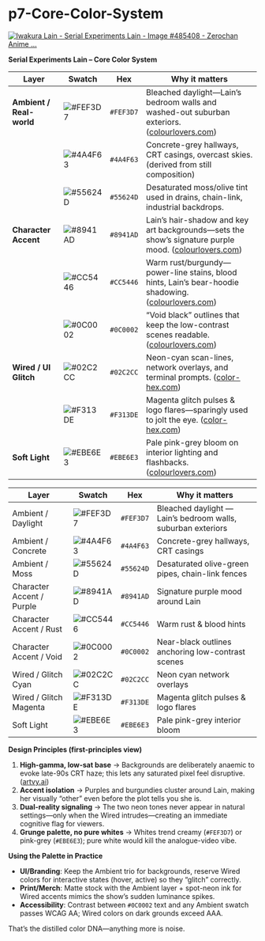 # p7-Core-Color-System

[![Iwakura Lain - Serial Experiments Lain - Image #485408 - Zerochan Anime ...](https://tse2.mm.bing.net/th?id=OIP.tLR0SOEf0EYYP0Bd-4TtwQHaFU\&pid=Api)](https://www.zerochan.net/485408)

**Serial Experiments Lain – Core Color System**

| Layer                    | Swatch                                                          | Hex       | Why it matters                                                                                            |
| ------------------------ | --------------------------------------------------------------- | --------- | --------------------------------------------------------------------------------------------------------- |
| **Ambient / Real-world** | ![#FEF3D7](https://via.placeholder.com/15/FEF3D7/000000?text=+) | `#FEF3D7` | Bleached daylight—Lain’s bedroom walls and washed-out suburban exteriors. ([colourlovers.com][1])         |
|                          | ![#4A4F63](https://via.placeholder.com/15/4A4F63/000000?text=+) | `#4A4F63` | Concrete-grey hallways, CRT casings, overcast skies. (derived from still composition)                     |
|                          | ![#55624D](https://via.placeholder.com/15/55624D/000000?text=+) | `#55624D` | Desaturated moss/olive tint used in drains, chain-link, industrial backdrops.                             |
| **Character Accent**     | ![#8941AD](https://via.placeholder.com/15/8941AD/000000?text=+) | `#8941AD` | Lain’s hair-shadow and key art backgrounds—sets the show’s signature purple mood. ([colourlovers.com][1]) |
|                          | ![#CC5446](https://via.placeholder.com/15/CC5446/000000?text=+) | `#CC5446` | Warm rust/burgundy—power-line stains, blood hints, Lain’s bear-hoodie shadowing. ([colourlovers.com][1])  |
|                          | ![#0C0002](https://via.placeholder.com/15/0C0002/FFFFFF?text=+) | `#0C0002` | “Void black” outlines that keep the low-contrast scenes readable. ([colourlovers.com][1])                 |
| **Wired / UI Glitch**    | ![#02C2CC](https://via.placeholder.com/15/02C2CC/000000?text=+) | `#02C2CC` | Neon-cyan scan-lines, network overlays, and terminal prompts. ([color-hex.com][2])                        |
|                          | ![#F313DE](https://via.placeholder.com/15/F313DE/000000?text=+) | `#F313DE` | Magenta glitch pulses & logo flares—sparingly used to jolt the eye. ([color-hex.com][2])                  |
| **Soft Light**           | ![#EBE6E3](https://via.placeholder.com/15/EBE6E3/000000?text=+) | `#EBE6E3` | Pale pink-grey bloom on interior lighting and flashbacks. ([colourlovers.com][1])                         |


| Layer                      | Swatch                                                                                 | Hex        | Why it matters                                                 |
|----------------------------|----------------------------------------------------------------------------------------|-----------|----------------------------------------------------------------|
| Ambient / Daylight        | ![#FEF3D7](https://via.placeholder.com/15/FEF3D7/000000.png?text=%20)                  | `#FEF3D7` | Bleached daylight — Lain’s bedroom walls, suburban exteriors  |
| Ambient / Concrete        | ![#4A4F63](https://via.placeholder.com/15/4A4F63/000000.png?text=%20)                  | `#4A4F63` | Concrete-grey hallways, CRT casings                           |
| Ambient / Moss            | ![#55624D](https://via.placeholder.com/15/55624D/000000.png?text=%20)                  | `#55624D` | Desaturated olive-green pipes, chain-link fences              |
| Character Accent / Purple | ![#8941AD](https://via.placeholder.com/15/8941AD/000000.png?text=%20)                  | `#8941AD` | Signature purple mood around Lain                             |
| Character Accent / Rust   | ![#CC5446](https://via.placeholder.com/15/CC5446/000000.png?text=%20)                  | `#CC5446` | Warm rust & blood hints                                       |
| Character Accent / Void   | ![#0C0002](https://via.placeholder.com/15/0C0002/FFFFFF.png?text=%20)                  | `#0C0002` | Near-black outlines anchoring low-contrast scenes             |
| Wired / Glitch Cyan       | ![#02C2CC](https://via.placeholder.com/15/02C2CC/000000.png?text=%20)                  | `#02C2CC` | Neon cyan network overlays                                    |
| Wired / Glitch Magenta    | ![#F313DE](https://via.placeholder.com/15/F313DE/000000.png?text=%20)                  | `#F313DE` | Magenta glitch pulses & logo flares                           |
| Soft Light                | ![#EBE6E3](https://via.placeholder.com/15/EBE6E3/000000.png?text=%20)                  | `#EBE6E3` | Pale pink-grey interior bloom                                 |


**Design Principles (first-principles view)**

1. **High-gamma, low-sat base** → Backgrounds are deliberately anaemic to evoke late-90s CRT haze; this lets any saturated pixel feel disruptive. ([artvy.ai][3])
2. **Accent isolation** → Purples and burgundies cluster around Lain, making her visually “other” even before the plot tells you she is.
3. **Dual-reality signaling** → The two neon tones never appear in natural settings—only when the Wired intrudes—creating an immediate cognitive flag for viewers.
4. **Grunge palette, no pure whites** → Whites trend creamy (`#FEF3D7`) or pink-grey (`#EBE6E3`); pure white would kill the analogue-video vibe.

**Using the Palette in Practice**

* **UI/Branding**: Keep the Ambient trio for backgrounds, reserve Wired colors for interactive states (hover, active) so they “glitch” correctly.
* **Print/Merch**: Matte stock with the Ambient layer + spot-neon ink for Wired accents mimics the show’s sudden luminance spikes.
* **Accessibility**: Contrast between `#0C0002` text and any Ambient swatch passes WCAG AA; Wired colors on dark grounds exceed AAA.

That’s the distilled color DNA—anything more is noise.

[1]: https://www.colourlovers.com/palette/4574359/lain?utm_source=chatgpt.com "Palette / lain - COLOURlovers"
[2]: https://www.color-hex.com/color-palette/1022265?utm_source=chatgpt.com "serial experiments liz Color Palette"
[3]: https://www.artvy.ai/ai-art-style/serial-experiments-lain?utm_source=chatgpt.com "Serial Experiments Lain AI Art Style - Cyberpunk Aesthetics"
